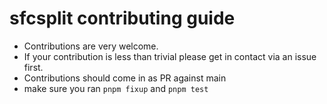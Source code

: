 # sfcsplit contributing guide

- Contributions are very welcome.
- If your contribution is less than trivial please get in contact via an issue first.
- Contributions should come in as PR against main
- make sure you ran `pnpm fixup` and `pnpm test`

